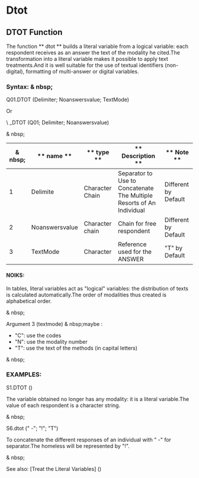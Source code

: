 # Dtot

## DTOT Function

The function ** dtot ** builds a literal variable from a logical variable: each respondent receives as an answer the text of the modality he cited.The transformation into a literal variable makes it possible to apply text treatments.And it is well suitable for the use of textual identifiers (non-digital), formatting of multi-answer or digital variables.

### Syntax: & nbsp;

Q01.DTOT (Delimiter; Noanswersvalue; TextMode)

Or

\ _DTOT (Q01; Delimiter; Noanswersvalue)

& nbsp;

| & nbsp; | ** name ** | ** type ** | ** Description ** | ** Note ** |
| --- | --- | --- | --- | --- |
| &#49; | Delimite | Character Chain | Separator to Use to Concatenate The Multiple Resorts of An Individual | Different by Default |
| &#50; | Noanswersvalue | Character chain | Chain for free respondent | Different by Default |
| &#51; | TextMode | Character | Reference used for the ANSWER | "T" by Default |

#### NOIKS:

In tables, literal variables act as "logical" variables: the distribution of texts is calculated automatically.The order of modalities thus created is alphabetical order.

& nbsp;

Argument 3 (textmode) & nbsp;maybe :

* "C": use the codes
* "N": use the modality number
* "T": use the text of the methods (in capital letters)

& nbsp;

### EXAMPLES:

S1.DTOT ()

The variable obtained no longer has any modality: it is a literal variable.The value of each respondent is a character string.

& nbsp;

S6.dtot (" -"; "\!"; "T")

To concatenate the different responses of an individual with " -" for separator.The homeless will be represented by "\!".

& nbsp;

See also: [Treat the Literal Variables] (<Trellious Little Little.md>)